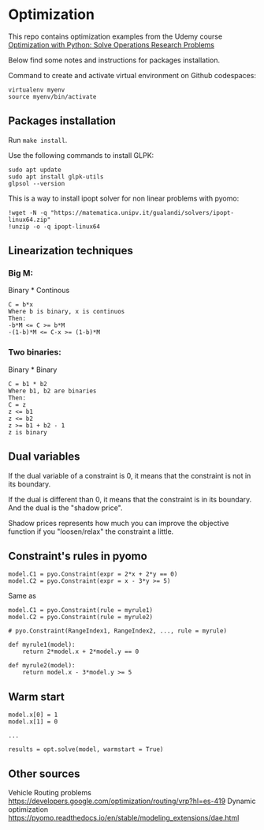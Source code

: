 # Optimization

This repo contains optimization examples from the Udemy course [Optimization with Python: Solve Operations Research Problems](https://www.udemy.com/course/optimization-with-python-linear-nonlinear-and-cplex-gurobi/?utm_source=adwords&utm_medium=udemyads&utm_campaign=LongTail_la.EN_cc.ROW&utm_content=deal4584&utm_term=_._ag_77879424134_._ad_535397245863_._kw__._de_c_._dm__._pl__._ti_dsa-1007766171312_._li_1003659_._pd__._&matchtype=&gclid=Cj0KCQjwldKmBhCCARIsAP-0rfyaVSAGVon-YqCde9Zk6TURDLKAe0beqpmpRje1_2pCseJ6N2FBBgoaAplkEALw_wcB)

Below find some notes and instructions for packages installation.

Command to create and activate virtual environment on Github codespaces: 

```
virtualenv myenv
source myenv/bin/activate
```

## Packages installation
Run ```make install```.

Use the following commands to install GLPK:
```
sudo apt update
sudo apt install glpk-utils
glpsol --version
```

This is a way to install ipopt solver for non linear problems with pyomo:

```
!wget -N -q "https://matematica.unipv.it/gualandi/solvers/ipopt-linux64.zip"
!unzip -o -q ipopt-linux64
```

## Linearization techniques

### Big M:
Binary * Continous

```
C = b*x
Where b is binary, x is continuos
Then:
-b*M <= C >= b*M
-(1-b)*M <= C-x >= (1-b)*M
```
### Two binaries:
Binary * Binary

```
C = b1 * b2
Where b1, b2 are binaries
Then:
C = z
z <= b1
z <= b2
z >= b1 + b2 - 1
z is binary
```
## Dual variables

If the dual variable of a constraint is 0, it means that the constraint is not in its boundary.  

If the dual is different than 0, it means that the constraint is in its boundary. And the dual is the "shadow price".  

Shadow prices represents how much you can improve the objective function if you "loosen/relax" the constraint a little.

## Constraint's rules in pyomo

```
model.C1 = pyo.Constraint(expr = 2*x + 2*y == 0)
model.C2 = pyo.Constraint(expr = x - 3*y >= 5)
```
Same as
```
model.C1 = pyo.Constraint(rule = myrule1)
model.C2 = pyo.Constraint(rule = myrule2)

# pyo.Constraint(RangeIndex1, RangeIndex2, ..., rule = myrule)

def myrule1(model):
    return 2*model.x + 2*model.y == 0

def myrule2(model):
    return model.x - 3*model.y >= 5
```

## Warm start

```
model.x[0] = 1
model.x[1] = 0

...

results = opt.solve(model, warmstart = True)
```

## Other sources

Vehicle Routing problems
https://developers.google.com/optimization/routing/vrp?hl=es-419
Dynamic optimization
https://pyomo.readthedocs.io/en/stable/modeling_extensions/dae.html
